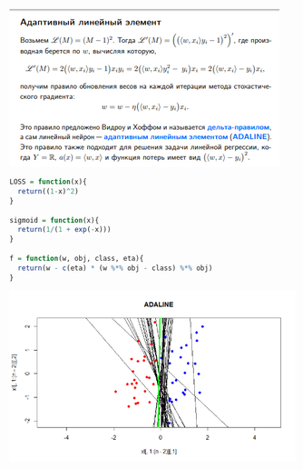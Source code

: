 ![Ну нет ее и все! Отстань!](/ADALINE/ADALINESCREENSHOT.PNG)

```R
LOSS = function(x){
  return((1-x)^2)
}

sigmoid = function(x){
  return(1/(1 + exp(-x)))
} 

f = function(w, obj, class, eta){
  return(w - c(eta) * (w %*% obj - class) %*% obj)
}
```
![Ну нет ее и все! Отстань!](/ADALINE/ADALiter2.png)

